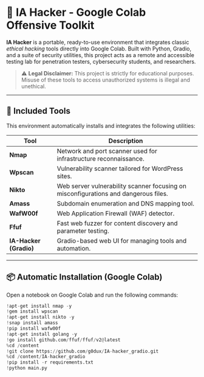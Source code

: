 # 🧠 IA Hacker - Google Colab Offensive Toolkit

**IA Hacker** is a portable, ready-to-use environment that integrates classic *ethical hacking* tools directly into Google Colab. Built with Python, Gradio, and a suite of security utilities, this project acts as a remote and accessible testing lab for penetration testers, cybersecurity students, and researchers.

> ⚠️ **Legal Disclaimer:** This project is strictly for educational purposes. Misuse of these tools to access unauthorized systems is illegal and unethical.

---

## 🚀 Included Tools

This environment automatically installs and integrates the following utilities:

| Tool         | Description |
|--------------|-------------|
| **Nmap**     | Network and port scanner used for infrastructure reconnaissance. |
| **Wpscan**   | Vulnerability scanner tailored for WordPress sites. |
| **Nikto**    | Web server vulnerability scanner focusing on misconfigurations and dangerous files. |
| **Amass**    | Subdomain enumeration and DNS mapping tool. |
| **WafW00f**  | Web Application Firewall (WAF) detector. |
| **Ffuf**     | Fast web fuzzer for content discovery and parameter testing. |
| **IA-Hacker (Gradio)** | Gradio-based web UI for managing tools and automation. |

---

## 📦 Automatic Installation (Google Colab)

Open a notebook on Google Colab and run the following commands:

```python
!apt-get install nmap -y
!gem install wpscan
!apt-get install nikto -y
!snap install amass
!pip install wafw00f
!apt-get install golang -y
!go install github.com/ffuf/ffuf/v2@latest
%cd /content
!git clone https://github.com/g0dux/IA-hacker_gradio.git
%cd /content/IA-hacker_gradio
!pip install -r requirements.txt
!python main.py
